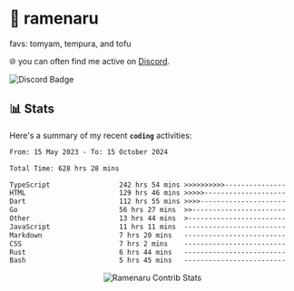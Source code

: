 # 🍜 ramenaru
favs: tomyam, tempura, and tofu

🌐 you can often find me active on [Discord](https://discordapp.com/users/503291004200157185).

![Discord Badge](https://dcbadge.vercel.app/api/shield/503291004200157185)

## 📊 Stats

Here's a summary of my recent **`coding`** activities:

<!--START_SECTION:waka-->

```txt
From: 15 May 2023 - To: 15 October 2024

Total Time: 628 hrs 28 mins

TypeScript                 242 hrs 54 mins >>>>>>>>>>---------------   38.65 %
HTML                       129 hrs 46 mins >>>>>--------------------   20.65 %
Dart                       112 hrs 55 mins >>>>---------------------   17.97 %
Go                         56 hrs 27 mins  >>-----------------------   08.98 %
Other                      13 hrs 44 mins  >------------------------   02.19 %
JavaScript                 11 hrs 11 mins  -------------------------   01.78 %
Markdown                   7 hrs 20 mins   -------------------------   01.17 %
CSS                        7 hrs 2 mins    -------------------------   01.12 %
Rust                       6 hrs 44 mins   -------------------------   01.07 %
Bash                       5 hrs 45 mins   -------------------------   00.92 %
```

<!--END_SECTION:waka-->

<div style="text-align: center;">
   <img align="center" src="https://github-readme-streak-stats.herokuapp.com/?user=Ramenaru&theme=dark&card_width=520" alt="Ramenaru Contrib Stats" />
</div>

